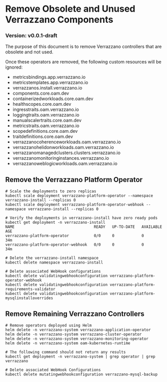 # Remove Obsolete and Unused Verrazzano Components

### Version: v0.0.1-draft

The purpose of this document is to remove Verrazzano controllers that are obsolete and not used.  

Once these operators are removed, the following custom resources will be ignored:

* metricsbindings.app.verrazzano.io 
* metricstemplates.app.verrazzano.io 
* verrazzanos.install.verrazzano.io
* components.core.oam.dev
* containerizedworkloads.core.oam.dev
* healthscopes.core.oam.dev
* ingresstraits.oam.verrazzano.io
* loggingtraits.oam.verrazzano.io
* manualscalertraits.core.oam.dev
* metricstraits.oam.verrazzano.io
* scopedefinitions.core.oam.dev
* traitdefinitions.core.oam.dev
* verrazzanocoherenceworkloads.oam.verrazzano.io
* verrazzanohelidonworkloads.oam.verrazzano.io
* verrazzanomanagedclusters.clusters.verrazzano.io
* verrazzanomonitoringinstances.verrazzano.io
* verrazzanoweblogicworkloads.oam.verrazzano.io

## Remove the Verrazzano Platform Operator

```text
# Scale the deployments to zero replicas
kubectl scale deployment verrazzano-platform-operator --namespace verrazzano-install --replicas 0
kubectl scale deployment verrazzano-platform-operator-webhook --namespace verrazzano-install --replicas 0

# Verify the deployments in verrazzano-install have zero ready pods
kubectl get deployment -n verrazzano-install
NAME                                   READY   UP-TO-DATE   AVAILABLE   AGE
verrazzano-platform-operator           0/0     0            0           34m
verrazzano-platform-operator-webhook   0/0     0            0           34m

# Delete the verrazzano-install namespace
kubectl delete namespace verrazzano-install

# Delete associated WebHook configurations
kubectl delete validatingwebhookconfiguration verrazzano-platform-operator-webhook
kubectl delete validatingwebhookconfiguration verrazzano-platform-requirements-validator
kubectl delete validatingwebhookconfiguration verrazzano-platform-mysqlinstalloverrides
```

## Remove Remaining Verrazzano Controllers

```text
# Remove operators deployed using Helm
helm delete -n verrazzano-system verrazzano-application-operator
helm delete -n verrazzano-system verrazzano-cluster-operator
helm delete -n verrazzano-system verrazzano-monitoring-operator
helm delete -n verrazzano-system oam-kubernetes-runtime

# The following command should not return any results
kubectl get deployment -n verrazzano-system | grep operator | grep verrazzano

# Delete associated WebHook Configurations
kubectl delete mutatingwebhookconfiguration verrazzano-mysql-backup
```